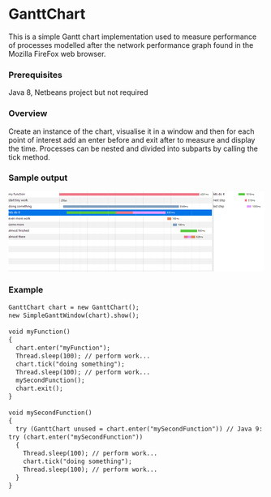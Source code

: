 # GanttChart
This is a simple Gantt chart implementation used to measure performance of processes modelled after the network performance graph found in the Mozilla FireFox web browser.

### Prerequisites
Java 8, Netbeans project but not required

### Overview

Create an instance of the chart, visualise it in a window and then for each point of interest add an enter
before and exit after to measure and display the time. Processes can be nested and divided into subparts
by calling the tick method.

### Sample output

<img src="https://github.com/terifan/GanttChart/blob/master/src/org/terifan/ganttchart/samples/sample_output.png"></img>

### Example
```
GanttChart chart = new GanttChart();
new SimpleGanttWindow(chart).show();

void myFunction()
{
  chart.enter("myFunction");
  Thread.sleep(100); // perform work...
  chart.tick("doing something");
  Thread.sleep(100); // perform work...
  mySecondFunction();
  chart.exit();
}

void mySecondFunction()
{
  try (GanttChart unused = chart.enter("mySecondFunction")) // Java 9: try (chart.enter("mySecondFunction"))
  {
    Thread.sleep(100); // perform work...
    chart.tick("doing something");
    Thread.sleep(100); // perform work...
  }
}
```
